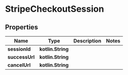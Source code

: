 
# StripeCheckoutSession

## Properties
Name | Type | Description | Notes
------------ | ------------- | ------------- | -------------
**sessionId** | **kotlin.String** |  | 
**successUrl** | **kotlin.String** |  | 
**cancelUrl** | **kotlin.String** |  | 



